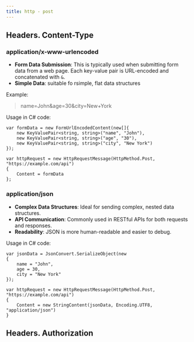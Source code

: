 ```yaml
---
title: http - post
---
```


## Headers. Content-Type

### application/x-www-urlencoded
* **Form Data Submission**: This is typically used when submitting form data from a web page. Each key-value pair is URL-encoded and concatenated with `&`.
* **Simple Data**: suitable fo rsimple, flat data structures

Example:

> name=John&age=30&city=New+York

Usage in C# code:
```
var formData = new FormUrlEncodedContent(new[]{
    new KeyValuePair<string, string>("name", "John"),
    new KeyValuePair<string, string>("age", "30"),
    new KeyValuePair<string, string>("city", "New York")
});

var httpRequest = new HttpRequestMessage(HttpMethod.Post, "https://example.com/api")
{
    Content = formData
};
```

### application/json
* **Complex Data Structures**: Ideal for sending complex, nested data structures.
* **API Communication**: Commonly used in RESTful APIs for both requests and responses.
* **Readability**: JSON is more human-readable and easier to debug.

Usage in C# code:
```
var jsonData = JsonConvert.SerializeObject(new
{
    name = "John",
    age = 30,
    city = "New York"
});

var httpRequest = new HttpRequestMessage(HttpMethod.Post, "https://example.com/api")
{
    Content = new StringContent(jsonData, Encoding.UTF8, "application/json")
}
```

## Headers. Authorization